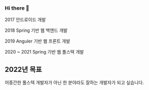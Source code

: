 ### Hi there 👋

2017 안드로이드 개발

2018 Spring 기반 웹 백엔드 개발

2019 Anguler 기반 웹 프론트 개발

2020 ~ 2021 Spring 기반 웹 풀스텍 개발

## 2022년 목표
어중간한 풀스텍 개발자가 아닌 한 분야라도 잘하는 개발자가 되고 싶습니다.

<!--
**firewood3/firewood3** is a ✨ _special_ ✨ repository because its `README.md` (this file) appears on your GitHub profile.

Here are some ideas to get you started:

- 🔭 I’m currently working on ...
- 🌱 I’m currently learning ...
- 👯 I’m looking to collaborate on ...
- 🤔 I’m looking for help with ...
- 💬 Ask me about ...
- 📫 How to reach me: ...
- 😄 Pronouns: ...
- ⚡ Fun fact: ...
-->
